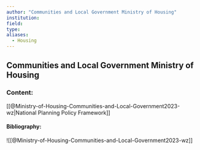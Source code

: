 ```yaml
---
author: "Communities and Local Government Ministry of Housing"
institution:
field:
type:
aliases:
  - Housing
---
```


## Communities and Local Government Ministry of Housing

### Content:
[[@Ministry-of-Housing-Communities-and-Local-Government2023-wz|National Planning Policy Framework]]

#### Bibliography:

![[@Ministry-of-Housing-Communities-and-Local-Government2023-wz]]
